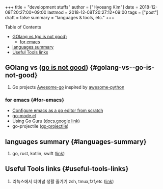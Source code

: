 +++
title = "development stuffs"
author = ["Hyosang Kim"]
date = 2018-12-08T20:27:00+09:00
lastmod = 2018-12-08T20:27:12+09:00
tags = ["post"]
draft = false
summary = "languages & tools, etc."
+++

<div class="ox-hugo-toc toc">
<div></div>

<div class="heading">Table of Contents</div>

- [GOlang vs (go is not good)](#golang-vs--go-is-not-good)
    - [for emacs](#for-emacs)
- [languages summary](#languages-summary)
- [Useful Tools links](#useful-tools-links)

</div>
<!--endtoc-->


## GOlang vs ([go is not good](https://github.com/ksimka/go-is-not-good)) {#golang-vs--go-is-not-good}

1.  Go projects [Awesome-go](https://github.com/avelino/awesome-go) inspired by [awesome-python](https://github.com/vinta/awesome-python)


### for emacs {#for-emacs}

-   [Configure emacs as a go editor from scratch](http://tleyden.github.io/blog/2014/05/22/configure-emacs-as-a-go-editor-from-scratch/)
-   [go-mode.el](https://github.com/dominikh/go-mode.el)
-   Using Go Guru ([docs.google link](https://docs.google.com/document/d/1%5FY9xCEMj5S-7rv2ooHpZNH15JgRT5iM742gJkw5LtmQ/edit))
-   go-projectile ([go-projectile](https://github.com/dougm/go-projectile))


## languages summary {#languages-summary}

1.  go, rust, kotlin, swift ([link](http://www.bloter.net/archives/230851))


## Useful Tools links {#useful-tools-links}

1.  리눅스에서 터미널 생활 즐기기 zsh, tmux,fzf,etc ([link](https://www.codentalks.com/t/topic/1097))
